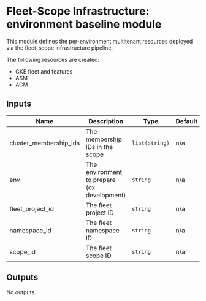 # Fleet-Scope Infrastructure: environment baseline module

This module defines the per-environment multitenant resources deployed via the fleet-scope infrastructure pipeline.

The following resources are created:
- GKE fleet and features
- ASM
- ACM
<!-- BEGINNING OF PRE-COMMIT-TERRAFORM DOCS HOOK -->
## Inputs

| Name | Description | Type | Default | Required |
|------|-------------|------|---------|:--------:|
| cluster\_membership\_ids | The membership IDs in the scope | `list(string)` | n/a | yes |
| env | The environment to prepare (ex. development) | `string` | n/a | yes |
| fleet\_project\_id | The fleet project ID | `string` | n/a | yes |
| namespace\_id | The fleet namespace ID | `string` | n/a | yes |
| scope\_id | The fleet scope ID | `string` | n/a | yes |

## Outputs

No outputs.

<!-- END OF PRE-COMMIT-TERRAFORM DOCS HOOK -->
